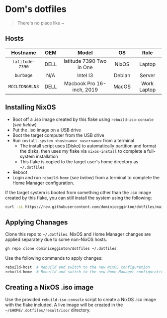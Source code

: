 # Dom's dotfiles

> There's no place like ~

## Hosts

|    Hostname     | OEM  |           Model           |   OS   |    Role     |
| :-------------: | :--: | :-----------------------: | :----: | :---------: |
| `latitude-7390` | DELL | latitude 7390 Two in One  | NixOS  |   Laptop    |
|    `burbage`    | N/A  |         Intel I3          | Debian |   Server    |
| `MCCLTDNGRLN3`  | DELL | Macbook Pro 16-inch, 2019 | MacOS  | Work Laptop |

## Installing NixOS

- Boot off a .iso image created by this flake using `rebuild-iso-console` (_see below_)
- Put the .iso image on a USB drive
- Boot the target computer from the USB drive
- Run `install-system <hostname> <username>` from a terminal
  - The install script uses [Disko] to automatically partition and format the disks, then uses my flake via `nixos-install` to complete a full-system installation
  - This flake is copied to the target user's home directory as `~/.dotfiles`
- Reboot
- Login and run `rebuild-home` (_see below_) from a terminal to complete the Home Manager configuration.

If the target system is booted from something other than the .iso image created by this flake, you can still install the system using the following:

```bash
curl -sL https://raw.githubusercontent.com/dominicegginton/dotfiles/main/scripts/install.sh | bash -s <hostname> <username>
```

## Applying Chanages

Clone this repo to `~/.dotfiles`. NixOS and Home Manager changes are applied separately due to some non-NixOS hosts.

```sh
gh repo clone dominicegginton/dotfiles ~/.dotfiles
```

Use the following commands to apply changes:

```sh
rebuild-host  # Rebuild and switch to the new NixOS configuration
rebuild-home  # Rebuild and switch to the new Home Manager configuration
```

## Creating a NixOS .iso image

Use the provided `rebuild-iso-console` script to create a NixOS .iso image with the flake included. A live image will be created in the `~/$HOME/.dotfiles/result/iso/` directory.
